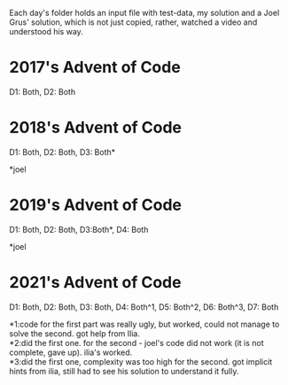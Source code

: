 Each day's folder holds an input file with test-data, my solution and a Joel Grus' solution, which is not just copied, rather, watched a video and understood his way.</br>

# 2017's Advent of Code
D1: Both, D2: Both </br>

# 2018's Advent of Code
D1: Both, D2: Both, D3: Both* </br>

*joel

# 2019's Advent of Code
D1: Both, D2: Both, D3:Both*, D4: Both </br>

*joel

# 2021's Advent of Code
D1: Both, D2: Both, D3: Both, D4: Both^1, D5: Both^2, D6: Both^3, D7: Both</br>

*1:code for the first part was really ugly, but worked, could not manage to solve the second. got help from Ilia.</br>
*2:did the first one. for the second - joel's code did not work (it is not complete, gave up). ilia's worked.</br> 
*3:did the first one, complexity was too high for the second. got implicit hints from ilia, still had to see his solution to understand it fully.</br>
